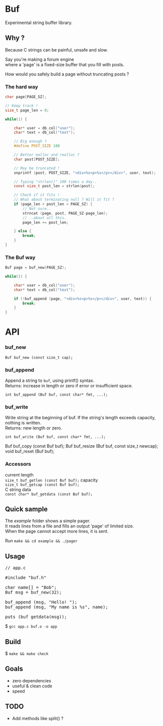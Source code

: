 # Buf
Experimental string buffer library.  

## Why ?

Because C strings can be painful, unsafe and slow.    

Say you're making a forum engine  
where a 'page' is a fixed-size buffer that you fill with posts.  

How would you safely build a page without truncating posts ?

### The hard way

```C
char page[PAGE_SZ];

// Keep track !
size_t page_len = 0;

while(1) {

    char* user = db_col("user");
    char* text = db_col("text");

    // Big enough ?
    #define POST_SIZE 100

    // Better malloc and realloc ?
    char post[POST_SIZE];  

    // May be truncated !
    snprintf (post, POST_SIZE, "<div>%s<p>%s</p></div>", user, text);

    // Typing "strlen()" 100 times a day..
    const size_t post_len = strlen(post);

    // Check if it fits !
    // What about terminating null ? Will it fit ?
    if (page_len + post_len < PAGE_SZ) {    
        // Not sure..
        strncat (page, post, PAGE_SZ-page_len); 
        // ..about all this.
        page_len += post_len;

    } else {
        break;
    } 
}
```

### The **Buf** way

```C
Buf page = buf_new(PAGE_SZ);

while(1) {

    char* user = db_col("user");
    char* text = db_col("text");

    if (!buf_append (page, "<div>%s<p>%s</p></div>", user, text)) {
        break;
    }
}
```

# API

### buf_new
`Buf buf_new (const size_t cap);`

### buf_append
Append a string to `buf`, using printf() syntax.  
Returns: increase in length or zero if error or insufficient space.  

`int buf_append (Buf buf, const char* fmt, ...);`

### buf_write
Write string at the beginning of buf.
If the string's length exceeds capacity, nothing is written.  
Returns: new length or zero.

`int buf_write (Buf buf, const char* fmt, ...);`

Buf buf_copy (const Buf buf);
Buf buf_resize (Buf buf, const size_t newcap);
void buf_reset (Buf buf);

### Accessors
current length  
`size_t buf_getlen (const Buf buf);`
capacity  
`size_t buf_getcap (const Buf buf);`  
C string data  
`const char* buf_getdata (const Buf buf);`

## Quick sample

The *example* folder shows a simple pager.  
It reads lines from a file and fills an output 'page' of limited size.  
When the page cannot accept more lines, it is sent.  

Run `make && cd example && ./pager`

## Usage

<pre>
// app.c

#include "buf.h"

char name[] = "Bob";
Buf msg = buf_new(32);

buf_append (msg, "Hello! ");
buf_append (msg, "My name is %s", name);

puts (buf_getdata(msg));
</pre>

$ `gcc app.c buf.o -o app`

## Build

$ `make && make check`

## Goals

* zero dependencies
* useful & clean code
* speed

## TODO
* Add methods like split() ?